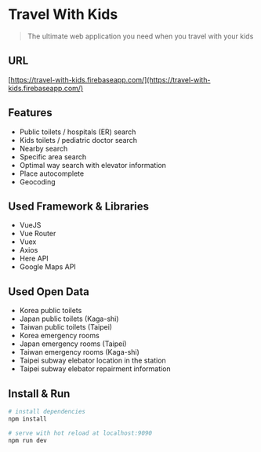 # Travel With Kids

> The ultimate web application you need when you travel with your kids

## URL
[https://travel-with-kids.firebaseapp.com/](https://travel-with-kids.firebaseapp.com/)

## Features
- Public toilets / hospitals (ER) search
- Kids toilets / pediatric doctor search
- Nearby search
- Specific area search
- Optimal way search with elevator information
- Place autocomplete
- Geocoding

## Used Framework & Libraries
- VueJS
- Vue Router
- Vuex
- Axios
- Here API
- Google Maps API

## Used Open Data
- Korea public toilets
- Japan public toilets (Kaga-shi)
- Taiwan public toilets (Taipei)
- Korea emergency rooms
- Japan emergency rooms (Taipei)
- Taiwan emergency rooms (Kaga-shi)
- Taipei subway elebator location in the station
- Taipei subway elebator repairment information

## Install & Run

``` bash
# install dependencies
npm install

# serve with hot reload at localhost:9090
npm run dev